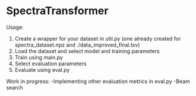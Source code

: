 # SpectraTransformer

Usage:
1. Create a wrapper for your dataset in util.py (one already created for spectra_dataset.npz and ./data_improved_final.tsv)
2. Load the dataset and select model and training parameters
3. Train using main.py
4. Select evaluation parameters
5. Evaluate using eval.py


Work in progress:
-Implementing other evaluation metrics in eval.py
-Beam search
